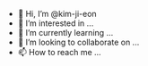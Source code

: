 - 👋 Hi, I’m @kim-ji-eon
- 👀 I’m interested in ...
- 🌱 I’m currently learning ...
- 💞️ I’m looking to collaborate on ...
- 📫 How to reach me ...

<!---
kim-ji-eon/kim-ji-eon is a ✨ special ✨ repository because its `README.md` (this file) appears on your GitHub profile.
You can click the Preview link to take a look at your changes.
--->
